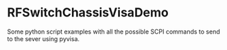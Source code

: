 # RFSwitchChassisVisaDemo
Some python script examples with all the possible SCPI commands to send to the sever using pyvisa.
